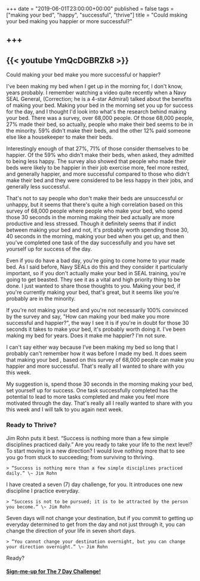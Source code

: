 +++
date = "2019-06-01T23:00:00+00:00"
published = false
tags = ["making your bed", "happy", "successful", "thrive"]
title = "Could msking your bed making you happier or more successful?"

+++
--- 
{{< youtube YmQcDGBRZk8 >}}
---

Could making your bed make you more successful or happier? 

I've been making my bed when I get up in the morning for, I don't know, years probably. I remember watching a video quite recently when a Navy SEAL General, (Correction; he is a 4-star Admiral) talked about the benefits of making your bed. Making your bed in the morning set you up for success for the day, and I thought I'd look into what's the research behind making your bed. There was a survey, over 68,000 people. Of those 68,000 people, 27% made their bed, so actually, people who make their bed seems to be in the minority. 59% didn't make their beds, and the other 12% paid someone else like a housekeeper to make their beds.

Interestingly enough of that 27%, 71% of those consider themselves to be happier. Of the 59% who didn't make their beds, when asked, they admitted to being less happy. The survey also showed that people who made their beds were likely to be happier in their job exercise more, feel more rested, and generally happier, and more successful compared to those who didn't make their bed and they were considered to be less happy in their jobs, and generally less successful.

That's not to say people who don't make their beds are unsuccessful or unhappy, but it seems that there's quite a high correlation based on this survey of 68,000 people where people who make your bed, who spend those 30 seconds in the morning making their bed actually are more productive and less stressed. Though it definitely seems that if indict between making your bed and not, it's probably worth spending those 30, 40 seconds in the morning, making your bed when you get up, and then you've completed one task of the day successfully and you have set yourself up for success of the day.

Even if you do have a bad day, you're going to come home to your made bed. As I said before, Navy SEALs do this and they consider it particularly important, so if you don't actually make your bed in SEAL training, you're going to get beasted. They see it as a vital and high priority thing to be done. I just wanted to share those thoughts to you. Making your bed, if you're currently making your bed, that's great, but it seems like you're probably are in the minority.

If you're not making your bed and you're not necessarily 100% convinced by the survey and say, "How can making your bed make you more successful and happier?", the way I see it is if you're in doubt for those 30 seconds it takes to make your bed, it's probably worth doing it. I've been making my bed for years. Does it make me happier? I'm not sure.

I can't say either way because I’ve been making my bed so long that I probably can't remember how it was before I made my bed. It does seem that making your bed , based on this survey of 68,000 people can make you happier and more successful. That's really all I wanted to share with you this week.

My suggestion is, spend those 30 seconds in the morning making your bed, set yourself up for success. One task successfully completed has the potential to lead to more tasks completed and make you feel more motivated through the day. That's really all I really wanted to share with you this week and I will talk to you again next week.

### Ready to Thrive?

Jim Rohn puts it best. “Success is nothing more than a few simple disciplines practiced daily.” Are you ready to take your life to the next level? To start moving in a new direction? I would love nothing more that to see you go from stuck to succeeding; from surviving to thriving.

    > “Success is nothing more than a few simple disciplines practiced daily.” \~ Jim Rohn

I have created a seven (7) day challenge, for you. It introduces one new discipline I practice everyday.

    > “Success is not to be pursued; it is to be attracted by the person you become.” \~ Jim Rohn

Seven days will not change your destination, but if you commit to getting up everyday determined to get from the day and not just through it, you can change the direction of your life in seven short days.

    > “You cannot change your destination overnight, but you can change your direction overnight.” \~ Jim Rohn

Ready?


#### [Sign-me-up for The 7 Day Challenge!](https://fearextinguishers.com/)
